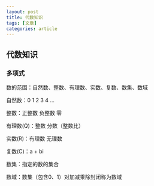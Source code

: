 ```yaml
---
layout: post
title: 代数知识
tags: [文章]
categories: article
---
```


## 代数知识

### 多项式

数的范围：自然数、整数、有理数、实数、复数、数集、数域

自然数：0 1 2 3 4 ...

整数：正整数 负整数 零

有理数(Q)：整数 分数（整数比）

实数(R)：有理数 无理数

复数(C)：a + bi

数集：指定的数的集合

数域：数集（包含0、1）对加减乘除封闭称为数域






<!-- UY BEGIN -->
<div id="uyan_frame"></div>
<script type="text/javascript" src="http://v2.uyan.cc/code/uyan.js?uid=2159763"></script>
<!-- UY END -->
